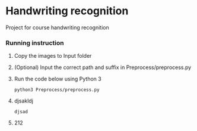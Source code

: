 # Handwriting recognition

Project for course handwriting recognition

### Running instruction

1. Copy the images to Input folder

2. (Optional) Input the correct path and suffix in Preprocess/preprocess.py

3. Run the code below using Python 3

    ```
    python3 Preprocess/preprocess.py
    ```

4. djsakldj
    ```
    djsad
    ```
    
5. 212 
